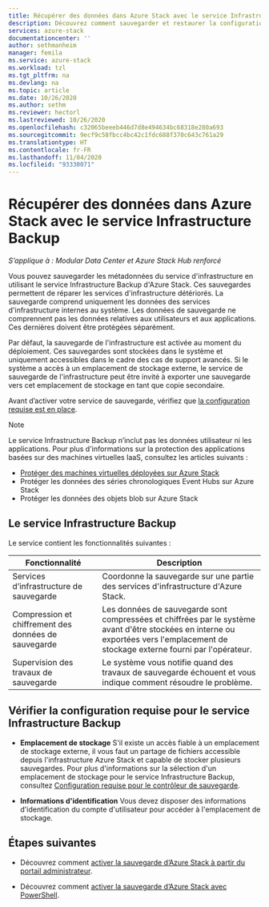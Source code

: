 ```yaml
---
title: Récupérer des données dans Azure Stack avec le service Infrastructure Backup | Microsoft Docs
description: Découvrez comment sauvegarder et restaurer la configuration et les données du service dans Azure Stack en utilisant le service Infrastructure Backup.
services: azure-stack
documentationcenter: ''
author: sethmanheim
manager: femila
ms.service: azure-stack
ms.workload: tzl
ms.tgt_pltfrm: na
ms.devlang: na
ms.topic: article
ms.date: 10/26/2020
ms.author: sethm
ms.reviewer: hectorl
ms.lastreviewed: 10/26/2020
ms.openlocfilehash: c32065beeeb446d7d8e494634bc68318e280a693
ms.sourcegitcommit: 9ecf9c58fbcc4bc42c1fdc688f370c643c761a29
ms.translationtype: HT
ms.contentlocale: fr-FR
ms.lasthandoff: 11/04/2020
ms.locfileid: "93330071"
---
```

# <a name="recover-data-in-azure-stack-with-the-infrastructure-backup-service"></a>Récupérer des données dans Azure Stack avec le service Infrastructure Backup

*S’applique à : Modular Data Center et Azure Stack Hub renforcé*

Vous pouvez sauvegarder les métadonnées du service d'infrastructure en utilisant le service Infrastructure Backup d'Azure Stack. Ces sauvegardes permettent de réparer les services d'infrastructure détériorés. La sauvegarde comprend uniquement les données des services d'infrastructure internes au système. Les données de sauvegarde ne comprennent pas les données relatives aux utilisateurs et aux applications. Ces dernières doivent être protégées séparément.

Par défaut, la sauvegarde de l'infrastructure est activée au moment du déploiement. Ces sauvegardes sont stockées dans le système et uniquement accessibles dans le cadre des cas de support avancés. Si le système a accès à un emplacement de stockage externe, le service de sauvegarde de l'infrastructure peut être invité à exporter une sauvegarde vers cet emplacement de stockage en tant que copie secondaire.

Avant d’activer votre service de sauvegarde, vérifiez que [la configuration requise est en place](../../operator/azure-stack-backup-reference.md#backup-controller-requirements).

> [!NOTE]
> Le service Infrastructure Backup n’inclut pas les données utilisateur ni les applications. Pour plus d'informations sur la protection des applications basées sur des machines virtuelles IaaS, consultez les articles suivants :
>
> - [Protéger des machines virtuelles déployées sur Azure Stack](../../user/azure-stack-manage-vm-protect.md)
> - Protéger les données des séries chronologiques Event Hubs sur Azure Stack
> - Protéger les données des objets blob sur Azure Stack

## <a name="the-infrastructure-backup-service"></a>Le service Infrastructure Backup

Le service contient les fonctionnalités suivantes :

| Fonctionnalité                                            | Description                                                                                                                                                |
|----------------------------------------------------|------------------------------------------------------------------------------------------------------------------------------------------------------------|
| Services d’infrastructure de sauvegarde                     | Coordonne la sauvegarde sur une partie des services d'infrastructure d'Azure Stack. |
| Compression et chiffrement des données de sauvegarde | Les données de sauvegarde sont compressées et chiffrées par le système avant d'être stockées en interne ou exportées vers l'emplacement de stockage externe fourni par l'opérateur.                |
| Supervision des travaux de sauvegarde                              | Le système vous notifie quand des travaux de sauvegarde échouent et vous indique comment résoudre le problème.                                                                                                |

## <a name="verify-requirements-for-the-infrastructure-backup-service"></a>Vérifier la configuration requise pour le service Infrastructure Backup

- **Emplacement de stockage** S'il existe un accès fiable à un emplacement de stockage externe, il vous faut un partage de fichiers accessible depuis l'infrastructure Azure Stack et capable de stocker plusieurs sauvegardes. Pour plus d'informations sur la sélection d'un emplacement de stockage pour le service Infrastructure Backup, consultez [Configuration requise pour le contrôleur de sauvegarde](../../operator/azure-stack-backup-reference.md#backup-controller-requirements).

- **Informations d'identification** Vous devez disposer des informations d'identification du compte d'utilisateur pour accéder à l'emplacement de stockage.

## <a name="next-steps"></a>Étapes suivantes

- Découvrez comment [activer la sauvegarde d’Azure Stack à partir du portail administrateur](../../operator/azure-stack-backup-enable-backup-console.md).

- Découvrez comment [activer la sauvegarde d’Azure Stack avec PowerShell](../../operator/azure-stack-backup-enable-backup-powershell.md).
